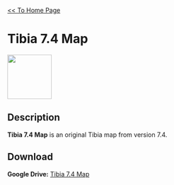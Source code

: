 [<< To Home Page](https://gekusite.github.io/Geku/)
# Tibia 7.4 Map

<img src="https://vignette.wikia.nocookie.net/tibia/images/5/50/Client_Artwork_7.0.jpg/revision/latest?cb=20130917194021&path-prefix=en" width="100" height="100">

## Description
**Tibia 7.4 Map** is an original Tibia map from version 7.4.

## Download

 **Google Drive:** [Tibia 7.4 Map](https://drive.google.com/drive/folders/1LoAdyYNgQ0uF6N2nSROlX_j680cqJvPX?usp=sharing)
